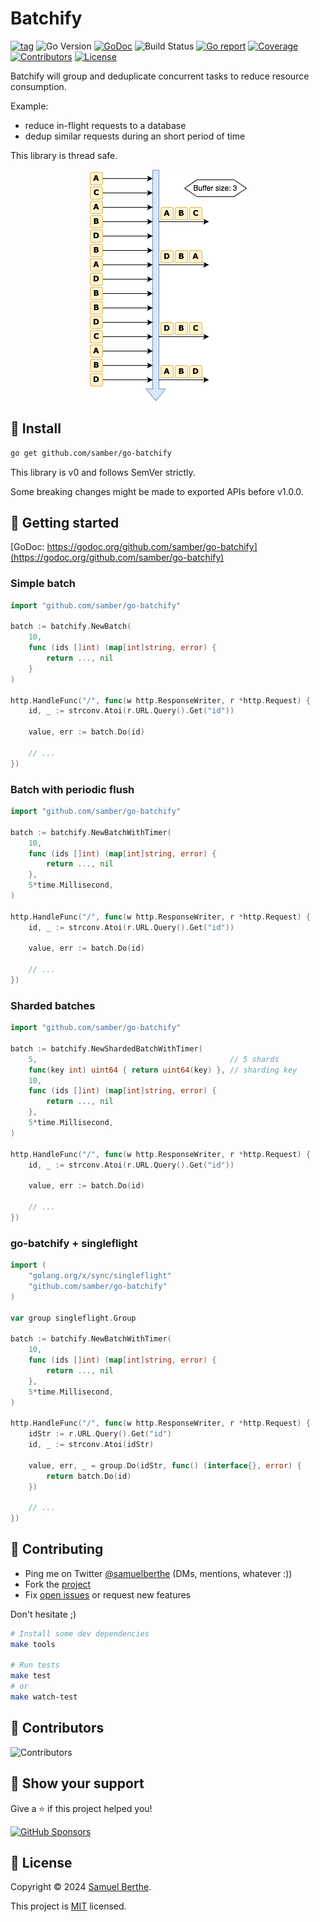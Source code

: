 
# Batchify

[![tag](https://img.shields.io/github/tag/samber/go-batchify.svg)](https://github.com/samber/go-batchify/releases)
![Go Version](https://img.shields.io/badge/Go-%3E%3D%201.18-%23007d9c)
[![GoDoc](https://godoc.org/github.com/samber/go-batchify?status.svg)](https://pkg.go.dev/github.com/samber/go-batchify)
![Build Status](https://github.com/samber/go-batchify/actions/workflows/test.yml/badge.svg)
[![Go report](https://goreportcard.com/badge/github.com/samber/go-batchify)](https://goreportcard.com/report/github.com/samber/go-batchify)
[![Coverage](https://img.shields.io/codecov/c/github/samber/go-batchify)](https://codecov.io/gh/samber/go-batchify)
[![Contributors](https://img.shields.io/github/contributors/samber/go-batchify)](https://github.com/samber/go-batchify/graphs/contributors)
[![License](https://img.shields.io/github/license/samber/go-batchify)](./LICENSE)

Batchify will group and deduplicate concurrent tasks to reduce resource consumption.

Example:
- reduce in-flight requests to a database
- dedup similar requests during an short period of time

This library is thread safe.

<center>
    <img title="Schema" src="./doc/assets/flow.png">
</center>

## 🚀 Install

```sh
go get github.com/samber/go-batchify
```

This library is v0 and follows SemVer strictly.

Some breaking changes might be made to exported APIs before v1.0.0.

## 🤠 Getting started

[GoDoc: https://godoc.org/github.com/samber/go-batchify](https://godoc.org/github.com/samber/go-batchify)

### Simple batch

```go
import "github.com/samber/go-batchify"

batch := batchify.NewBatch(
    10,
    func (ids []int) (map[int]string, error) {
        return ..., nil
    }
)

http.HandleFunc("/", func(w http.ResponseWriter, r *http.Request) {
    id, _ := strconv.Atoi(r.URL.Query().Get("id"))

    value, err := batch.Do(id)

    // ...
})
```

### Batch with periodic flush

```go
import "github.com/samber/go-batchify"

batch := batchify.NewBatchWithTimer(
    10,
    func (ids []int) (map[int]string, error) {
        return ..., nil
    },
    5*time.Millisecond,
)

http.HandleFunc("/", func(w http.ResponseWriter, r *http.Request) {
    id, _ := strconv.Atoi(r.URL.Query().Get("id"))

    value, err := batch.Do(id)

    // ...
})
```

### Sharded batches

```go
import "github.com/samber/go-batchify"

batch := batchify.NewShardedBatchWithTimer(
    5,                                           // 5 shards
    func(key int) uint64 { return uint64(key) }, // sharding key
    10,
    func (ids []int) (map[int]string, error) {
        return ..., nil
    },
    5*time.Millisecond,
)

http.HandleFunc("/", func(w http.ResponseWriter, r *http.Request) {
    id, _ := strconv.Atoi(r.URL.Query().Get("id"))

    value, err := batch.Do(id)

    // ...
})
```

### go-batchify + singleflight

```go
import (
    "golang.org/x/sync/singleflight"
    "github.com/samber/go-batchify"
)

var group singleflight.Group

batch := batchify.NewBatchWithTimer(
    10,
    func (ids []int) (map[int]string, error) {
        return ..., nil
    },
    5*time.Millisecond,
)

http.HandleFunc("/", func(w http.ResponseWriter, r *http.Request) {
    idStr := r.URL.Query().Get("id")
    id, _ := strconv.Atoi(idStr)

    value, err, _ = group.Do(idStr, func() (interface{}, error) {
        return batch.Do(id)
    })

    // ...
})
```

## 🤝 Contributing

- Ping me on Twitter [@samuelberthe](https://twitter.com/samuelberthe) (DMs, mentions, whatever :))
- Fork the [project](https://github.com/samber/go-batchify)
- Fix [open issues](https://github.com/samber/go-batchify/issues) or request new features

Don't hesitate ;)

```bash
# Install some dev dependencies
make tools

# Run tests
make test
# or
make watch-test
```

## 👤 Contributors

![Contributors](https://contrib.rocks/image?repo=samber/go-batchify)

## 💫 Show your support

Give a ⭐️ if this project helped you!

[![GitHub Sponsors](https://img.shields.io/github/sponsors/samber?style=for-the-badge)](https://github.com/sponsors/samber)

## 📝 License

Copyright © 2024 [Samuel Berthe](https://github.com/samber).

This project is [MIT](./LICENSE) licensed.
